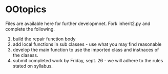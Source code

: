 OOtopics
========
Files are available here for further developmnet.
Fork inherit2.py and complete the following.
1. build the repair function body
2. add local functions in sub classes - use what you may find reasonable
3. develop the main function to use the imported class and instnaces of the clasess.
4. submit completed work by Friday, sept. 26 - we will adhere to the rules stated on syllabus.

